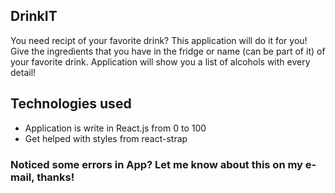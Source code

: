 ## DrinkIT

You need recipt of your favorite drink? This application will do it for you! Give the ingredients that you have in the fridge or name (can be part of it) of your favorite drink. Application will show you a list of alcohols with every detail!


## Technologies used

- Application is write in React.js from 0 to 100
- Get helped with styles from react-strap

### Noticed some errors in App? Let me know about this on my e-mail, thanks!
